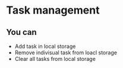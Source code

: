 # Task management

## You can
* Add task in local storage
* Remove indivisual task from loacl storage
* Clear all tasks from local storage

